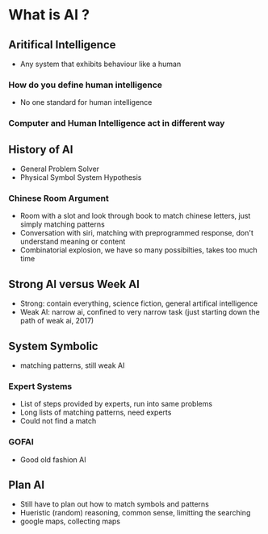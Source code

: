 # What is AI ?

## Aritifical Intelligence
* Any system that exhibits behaviour like a human

### How do you define human intelligence
* No one standard for human intelligence

### Computer and Human Intelligence act in different way

## History of AI
* General Problem Solver
* Physical Symbol System Hypothesis

### Chinese Room Argument
* Room with a slot and look through book to match chinese letters, just simply matching patterns
* Conversation with siri, matching with preprogrammed response, don't understand meaning or content
* Combinatorial explosion, we have so many possibilties, takes too much time

## Strong AI versus Week AI
* Strong: contain everything, science fiction, general artifical intelligence
* Weak AI: narrow ai, confined to very narrow task (just starting down the path of weak ai, 2017)

## System Symbolic
* matching patterns, still weak AI

### Expert Systems
* List of steps provided by experts, run into same problems
* Long lists of matching patterns, need experts
* Could not find a match

### GOFAI
* Good old fashion AI

## Plan AI
* Still have to plan out how to match symbols and patterns
* Hueristic (random) reasoning, common sense, limitting the searching
* google maps, collecting maps
